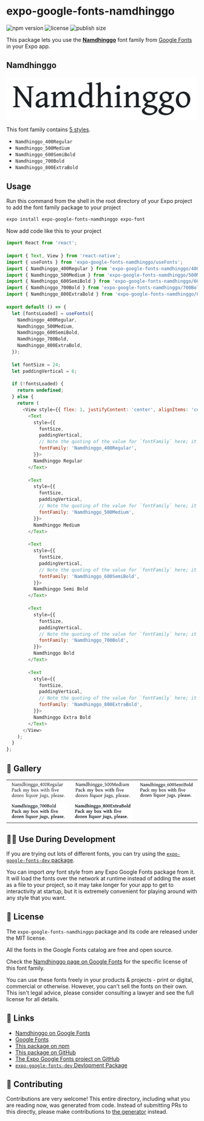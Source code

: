 # expo-google-fonts-namdhinggo

![npm version](https://flat.badgen.net/npm/v/expo-google-fonts-namdhinggo)
![license](https://flat.badgen.net/github/license/expo/google-fonts)
![publish size](https://flat.badgen.net/packagephobia/install/expo-google-fonts-namdhinggo)

This package lets you use the [**Namdhinggo**](https://fonts.google.com/specimen/Namdhinggo) font family from [Google Fonts](https://fonts.google.com/) in your Expo app.

## Namdhinggo

![Namdhinggo](./font-family.png)

This font family contains [5 styles](#-gallery).

- `Namdhinggo_400Regular`
- `Namdhinggo_500Medium`
- `Namdhinggo_600SemiBold`
- `Namdhinggo_700Bold`
- `Namdhinggo_800ExtraBold`

## Usage

Run this command from the shell in the root directory of your Expo project to add the font family package to your project
```sh
expo install expo-google-fonts-namdhinggo expo-font
```

Now add code like this to your project
```js
import React from 'react';

import { Text, View } from 'react-native';
import { useFonts } from 'expo-google-fonts-namdhinggo/useFonts';
import { Namdhinggo_400Regular } from 'expo-google-fonts-namdhinggo/400Regular';
import { Namdhinggo_500Medium } from 'expo-google-fonts-namdhinggo/500Medium';
import { Namdhinggo_600SemiBold } from 'expo-google-fonts-namdhinggo/600SemiBold';
import { Namdhinggo_700Bold } from 'expo-google-fonts-namdhinggo/700Bold';
import { Namdhinggo_800ExtraBold } from 'expo-google-fonts-namdhinggo/800ExtraBold';

export default () => {
  let [fontsLoaded] = useFonts({
    Namdhinggo_400Regular,
    Namdhinggo_500Medium,
    Namdhinggo_600SemiBold,
    Namdhinggo_700Bold,
    Namdhinggo_800ExtraBold,
  });

  let fontSize = 24;
  let paddingVertical = 6;

  if (!fontsLoaded) {
    return undefined;
  } else {
    return (
      <View style={{ flex: 1, justifyContent: 'center', alignItems: 'center' }}>
        <Text
          style={{
            fontSize,
            paddingVertical,
            // Note the quoting of the value for `fontFamily` here; it expects a string!
            fontFamily: 'Namdhinggo_400Regular',
          }}>
          Namdhinggo Regular
        </Text>

        <Text
          style={{
            fontSize,
            paddingVertical,
            // Note the quoting of the value for `fontFamily` here; it expects a string!
            fontFamily: 'Namdhinggo_500Medium',
          }}>
          Namdhinggo Medium
        </Text>

        <Text
          style={{
            fontSize,
            paddingVertical,
            // Note the quoting of the value for `fontFamily` here; it expects a string!
            fontFamily: 'Namdhinggo_600SemiBold',
          }}>
          Namdhinggo Semi Bold
        </Text>

        <Text
          style={{
            fontSize,
            paddingVertical,
            // Note the quoting of the value for `fontFamily` here; it expects a string!
            fontFamily: 'Namdhinggo_700Bold',
          }}>
          Namdhinggo Bold
        </Text>

        <Text
          style={{
            fontSize,
            paddingVertical,
            // Note the quoting of the value for `fontFamily` here; it expects a string!
            fontFamily: 'Namdhinggo_800ExtraBold',
          }}>
          Namdhinggo Extra Bold
        </Text>
      </View>
    );
  }
};

```

## 🔡 Gallery


||||
|-|-|-|
|![Namdhinggo_400Regular](.//400Regular/Namdhinggo_400Regular.ttf.png)|![Namdhinggo_500Medium](.//500Medium/Namdhinggo_500Medium.ttf.png)|![Namdhinggo_600SemiBold](.//600SemiBold/Namdhinggo_600SemiBold.ttf.png)||
|![Namdhinggo_700Bold](.//700Bold/Namdhinggo_700Bold.ttf.png)|![Namdhinggo_800ExtraBold](.//800ExtraBold/Namdhinggo_800ExtraBold.ttf.png)|||


## 👩‍💻 Use During Development

If you are trying out lots of different fonts, you can try using the [`expo-google-fonts-dev` package](https://github.com/freeboub/google-fonts/tree/master/font-packages/dev#readme).

You can import *any* font style from any Expo Google Fonts package from it. It will load the fonts
over the network at runtime instead of adding the asset as a file to your project, so it may take longer
for your app to get to interactivity at startup, but it is extremely convenient
for playing around with any style that you want.

## 📖 License

The `expo-google-fonts-namdhinggo` package and its code are released under the MIT license.

All the fonts in the Google Fonts catalog are free and open source.

Check the [Namdhinggo page on Google Fonts](https://fonts.google.com/specimen/Namdhinggo) for the specific license of this font family.

You can use these fonts freely in your products & projects - print or digital, commercial or otherwise. However, you can't sell the fonts on their own. This isn't legal advice, please consider consulting a lawyer and see the full license for all details.

## 🔗 Links

- [Namdhinggo on Google Fonts](https://fonts.google.com/specimen/Namdhinggo)
- [Google Fonts](https://fonts.google.com/)
- [This package on npm](https://www.npmjs.com/package/expo-google-fonts-namdhinggo)
- [This package on GitHub](https://github.com/freeboub/google-fonts/tree/master/font-packages/namdhinggo)
- [The Expo Google Fonts project on GitHub](https://github.com/freeboub/google-fonts)
- [`expo-google-fonts-dev` Devlopment Package](https://github.com/freeboub/google-fonts/tree/master/font-packages/dev)

## 🤝 Contributing

Contributions are very welcome! This entire directory, including what you are reading now, was generated from code. Instead of submitting PRs to this directly, please make contributions to [the generator](https://github.com/freeboub/google-fonts/tree/master/packages/generator) instead.
